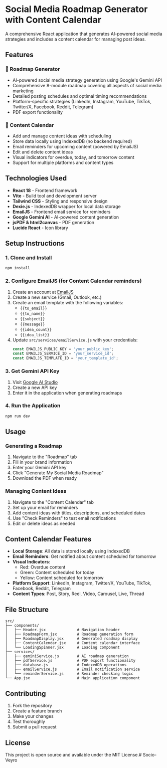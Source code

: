 # Social Media Roadmap Generator with Content Calendar

A comprehensive React application that generates AI-powered social media strategies and includes a content calendar for managing post ideas.

## Features

### 🎯 Roadmap Generator
- AI-powered social media strategy generation using Google's Gemini API
- Comprehensive 8-module roadmap covering all aspects of social media marketing
- Detailed posting schedules and optimal timing recommendations
- Platform-specific strategies (LinkedIn, Instagram, YouTube, TikTok, Twitter/X, Facebook, Reddit, Telegram)
- PDF export functionality

### 📅 Content Calendar
- Add and manage content ideas with scheduling
- Store data locally using IndexedDB (no backend required)
- Email reminders for upcoming content (powered by EmailJS)
- Edit and delete content ideas
- Visual indicators for overdue, today, and tomorrow content
- Support for multiple platforms and content types

## Technologies Used

- **React 18** - Frontend framework
- **Vite** - Build tool and development server
- **Tailwind CSS** - Styling and responsive design
- **Dexie.js** - IndexedDB wrapper for local data storage
- **EmailJS** - Frontend email service for reminders
- **Google Gemini AI** - AI-powered content generation
- **jsPDF & html2canvas** - PDF generation
- **Lucide React** - Icon library

## Setup Instructions

### 1. Clone and Install
```bash
npm install
```

### 2. Configure EmailJS (for Content Calendar reminders)
1. Create an account at [EmailJS](https://www.emailjs.com/)
2. Create a new service (Gmail, Outlook, etc.)
3. Create an email template with the following variables:
   - `{{to_email}}`
   - `{{to_name}}`
   - `{{subject}}`
   - `{{message}}`
   - `{{idea_count}}`
   - `{{idea_list}}`
4. Update `src/services/emailService.js` with your credentials:
   ```javascript
   const EMAILJS_PUBLIC_KEY = 'your_public_key';
   const EMAILJS_SERVICE_ID = 'your_service_id';
   const EMAILJS_TEMPLATE_ID = 'your_template_id';
   ```

### 3. Get Gemini API Key
1. Visit [Google AI Studio](https://aistudio.google.com/app/apikey)
2. Create a new API key
3. Enter it in the application when generating roadmaps

### 4. Run the Application
```bash
npm run dev
```

## Usage

### Generating a Roadmap
1. Navigate to the "Roadmap" tab
2. Fill in your brand information
3. Enter your Gemini API key
4. Click "Generate My Social Media Roadmap"
5. Download the PDF when ready

### Managing Content Ideas
1. Navigate to the "Content Calendar" tab
2. Set up your email for reminders
3. Add content ideas with titles, descriptions, and scheduled dates
4. Use "Check Reminders" to test email notifications
5. Edit or delete ideas as needed

## Content Calendar Features

- **Local Storage**: All data is stored locally using IndexedDB
- **Email Reminders**: Get notified about content scheduled for tomorrow
- **Visual Indicators**: 
  - Red: Overdue content
  - Green: Content scheduled for today
  - Yellow: Content scheduled for tomorrow
- **Platform Support**: LinkedIn, Instagram, Twitter/X, YouTube, TikTok, Facebook, Reddit, Telegram
- **Content Types**: Post, Story, Reel, Video, Carousel, Live, Thread

## File Structure

```
src/
├── components/
│   ├── Header.jsx              # Navigation header
│   ├── RoadmapForm.jsx         # Roadmap generation form
│   ├── RoadmapDisplay.jsx      # Generated roadmap display
│   ├── ContentCalendar.jsx     # Content calendar interface
│   └── LoadingSpinner.jsx      # Loading component
├── services/
│   ├── geminiService.js        # AI roadmap generation
│   ├── pdfService.js           # PDF export functionality
│   ├── database.js             # IndexedDB operations
│   ├── emailService.js         # Email notification service
│   └── reminderService.js      # Reminder checking logic
└── App.jsx                     # Main application component
```

## Contributing

1. Fork the repository
2. Create a feature branch
3. Make your changes
4. Test thoroughly
5. Submit a pull request

## License

This project is open source and available under the MIT License.#   S o c i o - V e y r o  
 